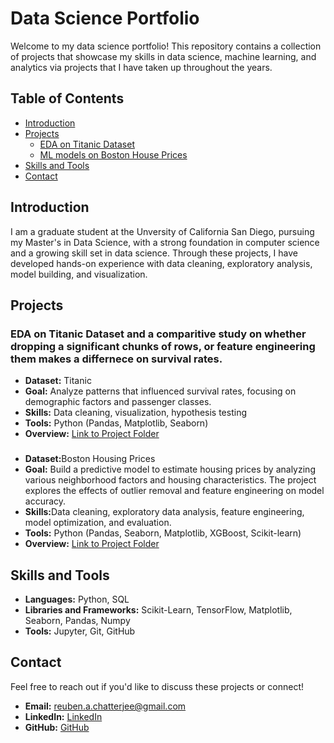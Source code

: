 <!DOCTYPE html>
<html lang="en">
<head>
    <meta charset="UTF-8">
    <meta name="viewport" content="width=device-width, initial-scale=1.0">
</head>
<body>

<h1>Data Science Portfolio</h1>

<p>Welcome to my data science portfolio! This repository contains a collection of projects that showcase my skills in data science, machine learning, and analytics via projects that I have taken up throughout the years.</p>

<h2>Table of Contents</h2>
<ul>
    <li><a href="#introduction">Introduction</a></li>
    <li>
        <a href="#projects">Projects</a>
        <ul>
            <li><a href="#Project1">EDA on Titanic Dataset</a></li>
            <li><a href="#Project2">ML models on Boston House Prices</a></li>
        </ul>
    </li>
    <li><a href="#skills-and-tools">Skills and Tools</a></li>
    <li><a href="#contact">Contact</a></li>
</ul>

<h2 id="introduction">Introduction</h2>

<p>I am a graduate student at the Unversity of California San Diego, pursuing my Master's in Data Science, with a strong foundation in computer science and a growing skill set in data science. Through these projects, I have developed hands-on experience with data cleaning, exploratory analysis, model building, and visualization.</p>

<h2 id="projects">Projects</h2>

<h3 id="Project1">EDA on Titanic Dataset and a comparitive study on whether dropping a significant chunks of rows, or feature engineering them makes a differnece on survival rates. </h3>
<ul>
    <li><strong>Dataset:</strong> Titanic</li>
    <li><strong>Goal:</strong> Analyze patterns that influenced survival rates, focusing on demographic factors and passenger classes.</li>
    <li><strong>Skills:</strong> Data cleaning, visualization, hypothesis testing</li>
    <li><strong>Tools:</strong> Python (Pandas, Matplotlib, Seaborn)</li>
    <li><strong>Overview:</strong> <a href="https://github.com/ReubenChatterjee/DS-Projects/tree/master/titanic-eda">Link to Project Folder</a></li>
</ul>



<h3 id="Project2"></h3>
<ul>
    <li><strong>Dataset:</strong>Boston Housing Prices</li>
    <li><strong>Goal:</strong> Build a predictive model to estimate housing prices by analyzing various neighborhood factors and housing characteristics. The project explores the effects of outlier removal and feature engineering on model accuracy.</li>
    <li><strong>Skills:</strong>Data cleaning, exploratory data analysis, feature engineering, model optimization, and evaluation.</li>
    <li><strong>Tools:</strong> Python (Pandas, Seaborn, Matplotlib, XGBoost, Scikit-learn)</li>
    <li><strong>Overview:</strong> <a href="#">Link to Project Folder</a></li>
</ul>


<h2 id="skills-and-tools">Skills and Tools</h2>
<ul>
    <li><strong>Languages:</strong> Python, SQL</li>
    <li><strong>Libraries and Frameworks:</strong> Scikit-Learn, TensorFlow, Matplotlib, Seaborn, Pandas, Numpy</li>
    <li><strong>Tools:</strong> Jupyter, Git, GitHub</li>
</ul>

<h2 id="contact">Contact</h2>
<p>Feel free to reach out if you'd like to discuss these projects or connect!</p>
<ul>
    <li><strong>Email:</strong> <a href="mailto:reuben.a.chatterjee@gmail.com">reuben.a.chatterjee@gmail.com</a></li>
    <li><strong>LinkedIn:</strong> <a href="https://www.linkedin.com/in/reuben-chatterjee/">LinkedIn</a></li>
    <li><strong>GitHub:</strong> <a href="https://github.com/ReubenChatterjee">GitHub</a></li>
</ul>

</body>
</html>
